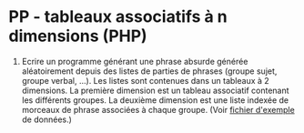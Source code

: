 # PP - tableaux associatifs à n dimensions (PHP)

 1. Ecrire un programme générant une phrase absurde générée aléatoirement depuis des listes de parties de phrases (groupe sujet, groupe verbal, ...). Les listes sont contenues dans un tableaux à 2 dimensions. La première dimension est un tableau associatif contenant les différents groupes. La deuxième dimension est une liste indexée de morceaux de phrase associées à chaque groupe. (Voir [fichier d'exemple](./corrections/sentences.php) de données.)
